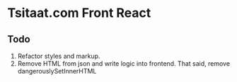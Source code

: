 # Tsitaat.com Front React

## Todo

1. Refactor styles and markup.
2. Remove HTML from json and write logic into frontend. That said, remove dangerouslySetInnerHTML
